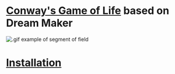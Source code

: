# <a href='https://en.wikipedia.org/wiki/Conway%27s_Game_of_Life'>Conway's Game of Life</a> based on Dream Maker

![.gif example of segment of field](https://user-images.githubusercontent.com/46600554/118759239-d69cb280-b89a-11eb-8050-cb85528b7015.gif)


# [Installation](https://github.com/AlexMorgan3817/dm-lifegame/blob/main/.github/instalation.md)
